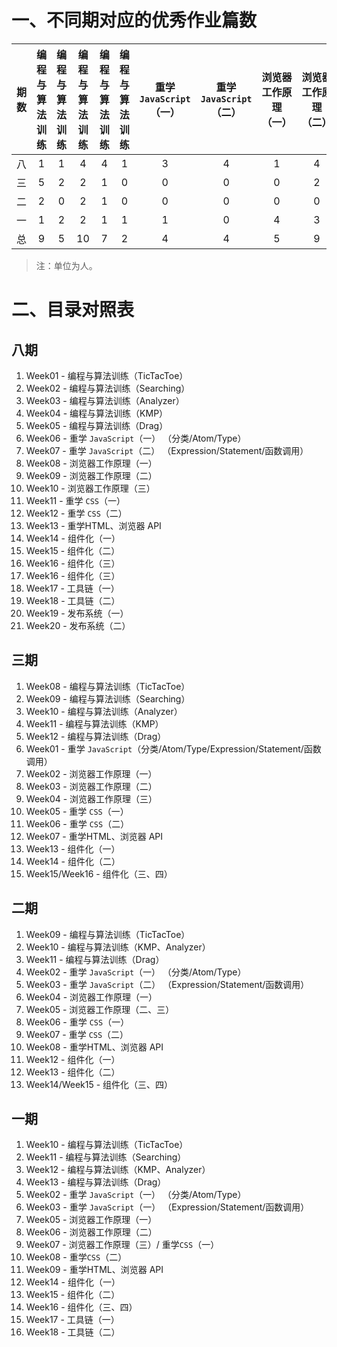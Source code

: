 # 一、不同期对应的优秀作业篇数

| 期数 | 编程与算法训练 | 编程与算法训练 | 编程与算法训练 | 编程与算法训练 | 编程与算法训练 | 重学 `JavaScript`（一） | 重学 `JavaScript`（二） | 浏览器工作原理（一） | 浏览器工作原理（二） | 浏览器工作原理（三） | 重学 `CSS`（一） | 重学 `CSS`（二） | 重学HTML、浏览器 API | 组件化（一） | 组件化（二） | 组件化（三） | 工具链（一） | 工具链（二） | 发布系统（一） | 发布系统（二） |
| :----: | :----: | :----: | :----: | :----: | :----: | :----: | :----: | :----: | :----: | :----: | :----: | :----: | :----: | :----: | :----: | :----: |:----: |:----: |:----: |:----: |
| 八 | 1 | 1 | 4  | 4 | 1 | 3 | 4 | 1 | 4 | 1 | 2 | 5  | 2  | 0 | 2 | 3 | 0 | 2 | 0 | 2 |
| 三 | 5 | 2 | 2  | 1 | 0 | 0 | 0 | 0 | 2 | 0 | 0 | 1  | 6  | 2 | 0 | 0 | 0 | 0 | 0 | 0 |
| 二 | 2 | 0 | 2  | 1 | 0 | 0 | 0 | 0 | 0 | 0 | 5 | 13 | 2  | 0 | 0 | 0 | 0 | 0 | 0 | 0 |
| 一 | 1 | 2 | 2  | 1 | 1 | 1 | 0 | 4 | 3 | 3 | 2 | 2  | 1  | 3 | 1 | 1 | 2 | 7 | 1 | 0 |
| 总 | 9 | 5 | 10 | 7 | 2 | 4 | 4 | 5 | 9 | 4 | 9 | 21 | 11 | 5 | 3 | 4 | 2 | 9 | 1 | 2 |

> 注：单位为人。

# 二、目录对照表

## 八期
1. Week01 - 编程与算法训练（TicTacToe）
2. Week02 - 编程与算法训练（Searching）
3. Week03 - 编程与算法训练（Analyzer）
4. Week04 - 编程与算法训练（KMP）
5. Week05 - 编程与算法训练（Drag）
6. Week06 - 重学 `JavaScript`（一） （分类/Atom/Type）
7. Week07 - 重学 `JavaScript`（二） （Expression/Statement/函数调用） 
8. Week08 - 浏览器工作原理（一）  
9. Week09 - 浏览器工作原理（二）  
10. Week10 - 浏览器工作原理（三）  
11. Week11 - 重学 `CSS`（一）  
12. Week12 - 重学 `CSS`（二）  
13. Week13 - 重学HTML、浏览器 API   
14. Week14 - 组件化（一）    
15. Week15 - 组件化（二）   
16. Week16 - 组件化（三）    
16. Week16 - 组件化（三）    
17. Week17 - 工具链（一） 
18. Week18 - 工具链（二）    
19. Week19 - 发布系统（一） 
20. Week20 - 发布系统（二）  

## 三期
1. Week08 - 编程与算法训练（TicTacToe）
2. Week09 - 编程与算法训练（Searching）
3. Week10 - 编程与算法训练（Analyzer）
4. Week11 - 编程与算法训练（KMP）
5. Week12 - 编程与算法训练（Drag）
6. Week01 - 重学 `JavaScript`（分类/Atom/Type/Expression/Statement/函数调用） 
7. Week02 - 浏览器工作原理（一） 
8. Week03 - 浏览器工作原理（二） 
9. Week04 - 浏览器工作原理（三） 
10. Week05 - 重学 `CSS`（一） 
11. Week06 - 重学 `CSS`（二） 
12. Week07 - 重学HTML、浏览器 API  
13. Week13 - 组件化（一）
14. Week14 - 组件化（二） 
15. Week15/Week16 - 组件化（三、四）

## 二期
1. Week09 - 编程与算法训练（TicTacToe）
2. Week10 - 编程与算法训练（KMP、Analyzer）
3. Week11 - 编程与算法训练（Drag）
4. Week02 - 重学 `JavaScript`（一） （分类/Atom/Type）
5. Week03 - 重学 `JavaScript`（二） （Expression/Statement/函数调用） 
6. Week04 - 浏览器工作原理（一）
7. Week05 - 浏览器工作原理（二、三）
8. Week06 - 重学 `CSS`（一） 
9. Week07 - 重学 `CSS`（二） 
10. Week08 - 重学HTML、浏览器 API
11. Week12 - 组件化（一）
12. Week13 - 组件化（二）
13. Week14/Week15 - 组件化（三、四）

## 一期
1. Week10 - 编程与算法训练（TicTacToe）
2. Week11 - 编程与算法训练（Searching）
3. Week12 - 编程与算法训练（KMP、Analyzer）
4. Week13 - 编程与算法训练（Drag）
5. Week02 - 重学 `JavaScript`（一） （分类/Atom/Type）
6. Week03 - 重学 `JavaScript`（一） （Expression/Statement/函数调用） 
7. Week05 - 浏览器工作原理（一） 
8. Week06 - 浏览器工作原理（二） 
9. Week07 - 浏览器工作原理（三）/ 重学`CSS`（一）  
10. Week08 - 重学`CSS`（二） 
11. Week09 - 重学HTML、浏览器 API  
12. Week14 - 组件化（一）
13. Week15 - 组件化（二）
14. Week16 - 组件化（三、四）
15. Week17 - 工具链（一） 
16. Week18 - 工具链（二） 
